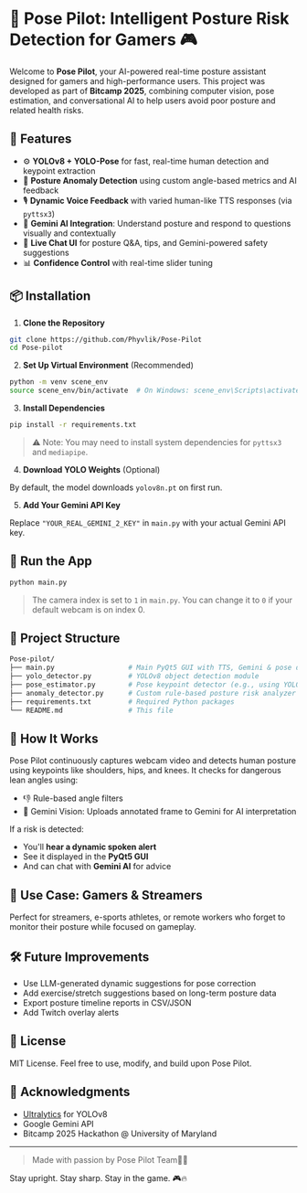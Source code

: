 # 🧠 Pose Pilot: Intelligent Posture Risk Detection for Gamers 🎮

Welcome to **Pose Pilot**, your AI-powered real-time posture assistant designed for gamers and high-performance users. This project was developed as part of **Bitcamp 2025**, combining computer vision, pose estimation, and conversational AI to help users avoid poor posture and related health risks.

## 🚀 Features

- ⚙️ **YOLOv8 + YOLO-Pose** for fast, real-time human detection and keypoint extraction
- 🧍 **Posture Anomaly Detection** using custom angle-based metrics and AI feedback
- 🎙️ **Dynamic Voice Feedback** with varied human-like TTS responses (via `pyttsx3`)
- 🧠 **Gemini AI Integration**: Understand posture and respond to questions visually and contextually
- 💬 **Live Chat UI** for posture Q&A, tips, and Gemini-powered safety suggestions
- 📊 **Confidence Control** with real-time slider tuning

## 📦 Installation

1. **Clone the Repository**

```bash
git clone https://github.com/Phyvlik/Pose-Pilot
cd Pose-pilot
```

2. **Set Up Virtual Environment** (Recommended)

```bash
python -m venv scene_env
source scene_env/bin/activate  # On Windows: scene_env\Scripts\activate
```

3. **Install Dependencies**

```bash
pip install -r requirements.txt
```

> ⚠️ Note: You may need to install system dependencies for `pyttsx3` and `mediapipe`.

4. **Download YOLO Weights** (Optional)

By default, the model downloads `yolov8n.pt` on first run.

5. **Add Your Gemini API Key**

Replace `"YOUR_REAL_GEMINI_2_KEY"` in `main.py` with your actual Gemini API key.

## 🧪 Run the App

```bash
python main.py
```

> The camera index is set to `1` in `main.py`. You can change it to `0` if your default webcam is on index 0.

## 📂 Project Structure

```bash
Pose-pilot/
├── main.py                  # Main PyQt5 GUI with TTS, Gemini & pose detection
├── yolo_detector.py         # YOLOv8 object detection module
├── pose_estimator.py        # Pose keypoint detector (e.g., using YOLO-Pose)
├── anomaly_detector.py      # Custom rule-based posture risk analyzer
├── requirements.txt         # Required Python packages
└── README.md                # This file
```

## 🧠 How It Works

Pose Pilot continuously captures webcam video and detects human posture using keypoints like shoulders, hips, and knees. It checks for dangerous lean angles using:

- 👎 Rule-based angle filters
- 🧠 Gemini Vision: Uploads annotated frame to Gemini for AI interpretation

If a risk is detected:
- You'll **hear a dynamic spoken alert**
- See it displayed in the **PyQt5 GUI**
- And can chat with **Gemini AI** for advice

## 🎯 Use Case: Gamers & Streamers

Perfect for streamers, e-sports athletes, or remote workers who forget to monitor their posture while focused on gameplay.

## 🛠️ Future Improvements

- Use LLM-generated dynamic suggestions for pose correction
- Add exercise/stretch suggestions based on long-term posture data
- Export posture timeline reports in CSV/JSON
- Add Twitch overlay alerts

## 🧾 License

MIT License. Feel free to use, modify, and build upon Pose Pilot.

## 🙏 Acknowledgments

- [Ultralytics](https://github.com/ultralytics/ultralytics) for YOLOv8
- Google Gemini API
- Bitcamp 2025 Hackathon @ University of Maryland

---

> Made with passion by Pose Pilot Team👨‍💻

Stay upright. Stay sharp. Stay in the game. 🎮🔥
